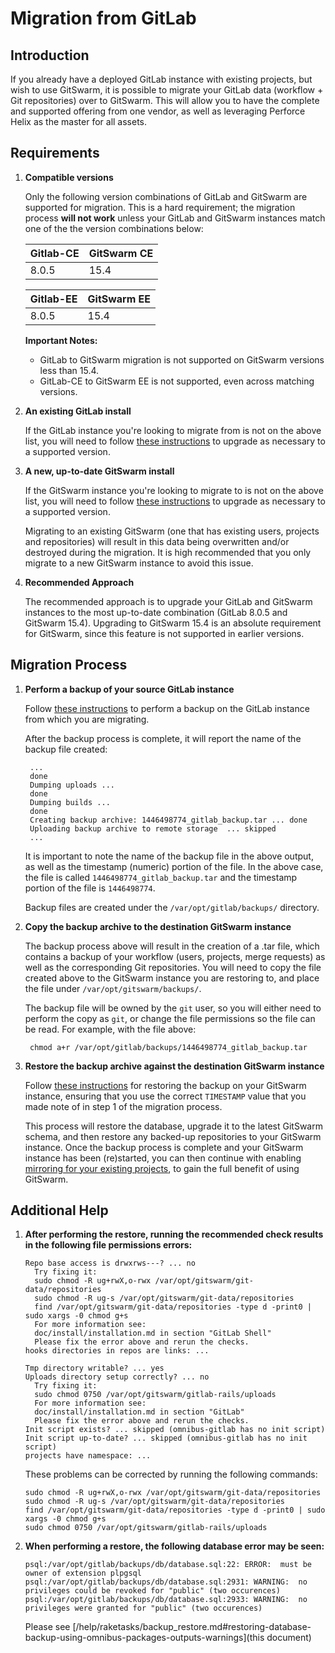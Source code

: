 # Migration from GitLab

## Introduction

If you already have a deployed GitLab instance with existing projects, but wish to use GitSwarm, it is possible to
migrate your GitLab data (workflow + Git repositories) over to GitSwarm. This will allow you to have the complete and
supported offering from one vendor, as well as leveraging Perforce Helix as the master for all assets.

## Requirements


1.  **Compatible versions**

    Only the following version combinations of GitLab and GitSwarm are supported for migration. This is a hard
    requirement; the migration process **will not work** unless your GitLab and GitSwarm instances match one of the
    the version combinations below:

    |Gitlab-CE|GitSwarm CE|
    |---|---|
    |8.0.5|15.4|

    |Gitlab-EE|GitSwarm EE|
    |---|---|
    |8.0.5|15.4|

    **Important Notes:**
    * GitLab to GitSwarm migration is not supported on GitSwarm versions less than 15.4.
    * GitLab-CE to GitSwarm EE is not supported, even across matching versions.

1.  **An existing GitLab install**

    If the GitLab instance you're looking to migrate from is not on the above list, you will need to follow
    [these instructions](/help/update/README.md) to upgrade as necessary to a supported version.

1.  **A new, up-to-date GitSwarm install**

    If the GitSwarm instance you're looking to migrate to is not on the above list, you will need to follow
    [these instructions](/help/update/README.md) to upgrade as necessary to a supported version.

    Migrating to an existing GitSwarm (one that has existing users, projects and repositories) will result in this
    data being overwritten and/or destroyed during the migration. It is high recommended that you only migrate to a
    new GitSwarm instance to avoid this issue.

1.  **Recommended Approach**

    The recommended approach is to upgrade your GitLab and GitSwarm instances to the most up-to-date combination
    (GitLab 8.0.5 and GitSwarm 15.4). Upgrading to GitSwarm 15.4 is an absolute requirement for GitSwarm,
    since this feature is not supported in earlier versions.

## Migration Process

1. **Perform a backup of your source GitLab instance**

    Follow [these instructions](http://doc.gitlab.com/ce/raketasks/backup_restore.html) to perform a backup on the
    GitLab instance from which you are migrating.

    After the backup process is complete, it will report the name of the backup file created:

        ...
        done
        Dumping uploads ...
        done
        Dumping builds ...
        done
        Creating backup archive: 1446498774_gitlab_backup.tar ... done
        Uploading backup archive to remote storage  ... skipped
        ...

    It is important to note the name of the backup file in the above output, as well as the timestamp (numeric)
    portion of the file. In the above case, the file is called ```1446498774_gitlab_backup.tar``` and the
    timestamp portion of the file is ```1446498774```.

    Backup files are created under the ```/var/opt/gitlab/backups/``` directory.

1. **Copy the backup archive to the destination GitSwarm instance**

    The backup process above will result in the creation of a .tar file, which contains a backup of your workflow
    (users, projects, merge requests) as well as the corresponding Git repositories. You will need to copy the file
    created above to the GitSwarm instance you are restoring to, and place the file
    under ```/var/opt/gitswarm/backups/```.

    The backup file will be owned by the ```git``` user, so you will either need to perform the copy as ```git```,
    or change the file permissions so the file can be read. For example, with the file above:

        chmod a+r /var/opt/gitlab/backups/1446498774_gitlab_backup.tar

1. **Restore the backup archive against the destination GitSwarm instance**

    Follow [these instructions](/help/raketasks/backup_restore.md#omnibus-installations) for
    restoring the backup on your GitSwarm instance, ensuring that you use the correct ```TIMESTAMP``` value that you
    made note of in step 1 of the migration process.

    This process will restore the database, upgrade it to the latest GitSwarm schema, and then restore any backed-up
    repositories to your GitSwarm instance. Once the backup process is complete and your GitSwarm instance has been
    (re)started, you can then continue with enabling
    [mirroring for your existing projects](/help/workflow/importing/import_from_gitfusion.md),
    to gain the full benefit of using GitSwarm.

## Additional Help

1. **After performing the restore, running the recommended check results in the following file permissions errors:**
    ```
    Repo base access is drwxrws---? ... no
      Try fixing it:
      sudo chmod -R ug+rwX,o-rwx /var/opt/gitswarm/git-data/repositories
      sudo chmod -R ug-s /var/opt/gitswarm/git-data/repositories
      find /var/opt/gitswarm/git-data/repositories -type d -print0 | sudo xargs -0 chmod g+s
      For more information see:
      doc/install/installation.md in section "GitLab Shell"
      Please fix the error above and rerun the checks.
    hooks directories in repos are links: ...
    ```
    ```
    Tmp directory writable? ... yes
    Uploads directory setup correctly? ... no
      Try fixing it:
      sudo chmod 0750 /var/opt/gitswarm/gitlab-rails/uploads
      For more information see:
      doc/install/installation.md in section "GitLab"
      Please fix the error above and rerun the checks.
    Init script exists? ... skipped (omnibus-gitlab has no init script)
    Init script up-to-date? ... skipped (omnibus-gitlab has no init script)
    projects have namespace: ...
    ```
    These problems can be corrected by running the following commands:
    ```
    sudo chmod -R ug+rwX,o-rwx /var/opt/gitswarm/git-data/repositories
    sudo chmod -R ug-s /var/opt/gitswarm/git-data/repositories
    find /var/opt/gitswarm/git-data/repositories -type d -print0 | sudo xargs -0 chmod g+s
    sudo chmod 0750 /var/opt/gitswarm/gitlab-rails/uploads
    ```

1.  **When performing a restore, the following database error may be seen:**

    ```
    psql:/var/opt/gitlab/backups/db/database.sql:22: ERROR:  must be owner of extension plpgsql
    psql:/var/opt/gitlab/backups/db/database.sql:2931: WARNING:  no privileges could be revoked for "public" (two occurences)
    psql:/var/opt/gitlab/backups/db/database.sql:2933: WARNING:  no privileges were granted for "public" (two occurences)
    ```
    Please see [/help/raketasks/backup_restore.md#restoring-database-backup-using-omnibus-packages-outputs-warnings](this document)


